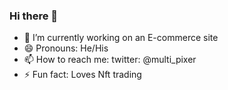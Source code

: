 ### Hi there 👋
- 🔭 I’m currently working on an E-commerce site
- 😄 Pronouns: He/His
- 📫 How to reach me: twitter: @multi_pixer
- ⚡ Fun fact: Loves Nft trading

<!--
**Agent-Dev/Agent-Dev** is a ✨ _special_ ✨ repository because its `README.md` (this file) appears on your GitHub profile.

Here are some ideas to get you started:


- 🌱 I’m currently learning ...
- 👯 I’m looking to collaborate on ...
- 🤔 I’m looking for help with ...
- 💬 Ask me about ...


-->

